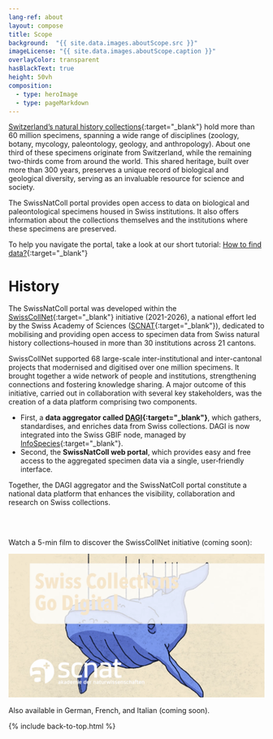 ```yaml
---
lang-ref: about
layout: compose
title: Scope
background:  "{{ site.data.images.aboutScope.src }}"
imageLicense: "{{ site.data.images.aboutScope.caption }}"
overlayColor: transparent
hasBlackText: true
height: 50vh
composition:
  - type: heroImage
  - type: pageMarkdown
---
```


[Switzerland’s natural history collections](/collection/search){:target="_blank"} hold more than 60 million specimens, spanning a wide range of disciplines (zoology, botany, mycology, paleontology, geology, and anthropology). About one third of these specimens originate from Switzerland, while the remaining two-thirds come from around the world. This shared heritage, built over more than 300 years, preserves a unique record of biological and geological diversity, serving as an invaluable resource for science and society.
<br>

The SwissNatColl portal provides open access to data on biological and paleontological specimens housed in Swiss institutions. It also offers information about the collections themselves and the institutions where these specimens are preserved.

To help you navigate the portal, take a look at our short tutorial: [How to find data?](/en/how-to-find-data){:target="_blank"}


# History

The SwissNatColl portal was developed within the [SwissCollNet](https://swisscollnet.scnat.ch/en){:target="_blank"} initiative (2021-2026), a national effort led by the Swiss Academy of Sciences ([SCNAT](https://scnat.ch/en){:target="_blank"}), dedicated to mobilising and providing open access to specimen data from Swiss natural history collections–housed in more than 30 institutions across 21 cantons.
<br>

SwissCollNet supported 68 large-scale inter-institutional and inter-cantonal projects that modernised and digitised over one million specimens. It brought together a wide network of people and institutions, strengthening connections and fostering knowledge sharing. A major outcome of this initiative, carried out in collaboration with several key stakeholders, was the creation of a data platform comprising two components.
- First, a **data aggregator called [DAGI](/en/data-aggregator-about/){:target="_blank"}**, which gathers, standardises, and enriches data from Swiss collections. DAGI is now integrated into the Swiss GBIF node, managed by [InfoSpecies](https://www.infospecies.ch/fr/){:target="_blank"}.
- Second, the **SwissNatColl web portal**, which provides easy and free access to the aggregated specimen data via a single, user‑friendly interface.

Together, the DAGI aggregator and the SwissNatColl portal constitute a national data platform that enhances the visibility, collaboration and research on Swiss collections.

<br><br>

Watch a 5-min film to discover the SwissCollNet initiative (coming soon):

![Swiss Collections Go Digital movie](/assets/images/background/Capture3_film.png "Swiss Collections Go Digital movie")

Also available in German, French, and Italian (coming soon).

{% include back-to-top.html %}
